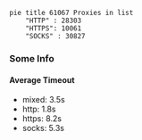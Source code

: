 
```mermaid
pie title 61067 Proxies in list
    "HTTP" : 28303
    "HTTPS": 10061
    "SOCKS" : 30827
```

### Some Info
#### Average Timeout

- mixed: 3.5s
- http: 1.8s
- https: 8.2s
- socks: 5.3s